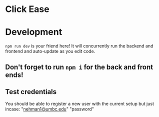 # Click Ease

# Development
`npm run dev` is your friend here!
It will concurrently run the backend and frontend and auto-update as you edit code.

## Don't forget to run `npm i` for the back and front ends!

## Test credentials
You should be able to register a new user with the current setup but just incase:
"nehman1@umbc.edu" "password"
